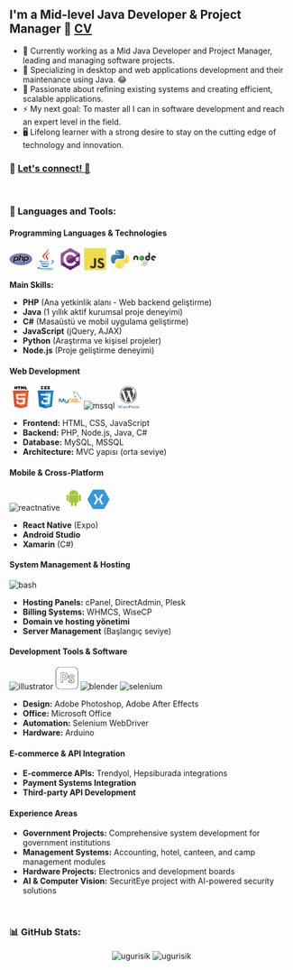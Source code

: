 <img align="right" alt="GIF" src="https://github.com/abhisheknaiidu/abhisheknaiidu/raw/master/code.gif?raw=true" width="500" height="320" style="max-width: 100%;" data-target="animated-image.originalImage" hidden="">

## I'm a Mid-level Java Developer & Project Manager 🚀 [CV](https://www.kariyer.net/ozgecmis/ugurisik80)

- 🔭 Currently working as a Mid Java Developer and Project Manager, leading and managing software projects.
- 🌱 Specializing in desktop and web applications development and their maintenance using Java. 😂
- 🥅 Passionate about refining existing systems and creating efficient, scalable applications.
- ⚡ My next goal: To master all I can in software development and reach an expert level in the field.
- 🖥️ Lifelong learner with a strong desire to stay on the cutting edge of technology and innovation.

### 📩 [Let's connect! 💼](https://www.linkedin.com/in/ugurisik80/)

<br>

### 🔧 Languages and Tools:

#### Programming Languages & Technologies
<p align="left">
  <img src="https://raw.githubusercontent.com/devicons/devicon/master/icons/php/php-original.svg" alt="php" width="40" height="40"/>
  <img src="https://raw.githubusercontent.com/devicons/devicon/master/icons/java/java-original.svg" alt="java" width="40" height="40"/>
  <img src="https://raw.githubusercontent.com/devicons/devicon/master/icons/csharp/csharp-original.svg" alt="csharp" width="40" height="40"/>
  <img src="https://raw.githubusercontent.com/devicons/devicon/master/icons/javascript/javascript-original.svg" alt="javascript" width="40" height="40"/>
  <img src="https://raw.githubusercontent.com/devicons/devicon/master/icons/python/python-original.svg" alt="python" width="40" height="40"/>
  <img src="https://raw.githubusercontent.com/devicons/devicon/master/icons/nodejs/nodejs-original-wordmark.svg" alt="nodejs" width="40" height="40"/>
</p>

**Main Skills:**
- **PHP** (Ana yetkinlik alanı - Web backend geliştirme)
- **Java** (1 yıllık aktif kurumsal proje deneyimi)
- **C#** (Masaüstü ve mobil uygulama geliştirme)
- **JavaScript** (jQuery, AJAX)
- **Python** (Araştırma ve kişisel projeler)
- **Node.js** (Proje geliştirme deneyimi)

#### Web Development
<p align="left">
  <img src="https://raw.githubusercontent.com/devicons/devicon/master/icons/html5/html5-original-wordmark.svg" alt="html5" width="40" height="40"/>
  <img src="https://raw.githubusercontent.com/devicons/devicon/master/icons/css3/css3-original-wordmark.svg" alt="css3" width="40" height="40"/>
  <img src="https://raw.githubusercontent.com/devicons/devicon/master/icons/mysql/mysql-original-wordmark.svg" alt="mysql" width="40" height="40"/>
  <img src="https://www.svgrepo.com/show/303229/microsoft-sql-server-logo.svg" alt="mssql" width="40" height="40"/>
  <img src="https://raw.githubusercontent.com/devicons/devicon/master/icons/wordpress/wordpress-original.svg" alt="wordpress" width="40" height="40"/>
</p>

- **Frontend:** HTML, CSS, JavaScript
- **Backend:** PHP, Node.js, Java, C#
- **Database:** MySQL, MSSQL
- **Architecture:** MVC yapısı (orta seviye)

#### Mobile & Cross-Platform
<p align="left">
  <img src="https://reactnative.dev/img/header_logo.svg" alt="reactnative" width="40" height="40"/>
  <img src="https://raw.githubusercontent.com/devicons/devicon/master/icons/android/android-original-wordmark.svg" alt="android" width="40" height="40"/>
  <img src="https://raw.githubusercontent.com/devicons/devicon/master/icons/xamarin/xamarin-original.svg" alt="xamarin" width="40" height="40"/>
</p>

- **React Native** (Expo)
- **Android Studio**
- **Xamarin** (C#)

#### System Management & Hosting
<p align="left">
  <img src="https://www.vectorlogo.zone/logos/gnu_bash/gnu_bash-icon.svg" alt="bash" width="40" height="40"/>
</p>

- **Hosting Panels:** cPanel, DirectAdmin, Plesk
- **Billing Systems:** WHMCS, WiseCP
- **Domain ve hosting yönetimi**
- **Server Management** (Başlangıç seviye)

#### Development Tools & Software
<p align="left">
  <img src="https://www.vectorlogo.zone/logos/adobe_illustrator/adobe_illustrator-icon.svg" alt="illustrator" width="40" height="40"/>
  <img src="https://raw.githubusercontent.com/devicons/devicon/master/icons/photoshop/photoshop-line.svg" alt="photoshop" width="40" height="40"/>
  <img src="https://download.blender.org/branding/community/blender_community_badge_white.svg" alt="blender" width="40" height="40"/>
  <img src="https://www.vectorlogo.zone/logos/seleniumhq/seleniumhq-icon.svg" alt="selenium" width="40" height="40"/>
</p>

- **Design:** Adobe Photoshop, Adobe After Effects
- **Office:** Microsoft Office
- **Automation:** Selenium WebDriver
- **Hardware:** Arduino

#### E-commerce & API Integration
- **E-commerce APIs:** Trendyol, Hepsiburada integrations
- **Payment Systems Integration**
- **Third-party API Development**

#### Experience Areas
- **Government Projects:** Comprehensive system development for government institutions
- **Management Systems:** Accounting, hotel, canteen, and camp management modules
- **Hardware Projects:** Electronics and development boards
- **AI & Computer Vision:** SecuritEye project with AI-powered security solutions

<br>

### 📊 GitHub Stats:
<p align="center">
  <img height="180em" style="width:100%" align="center" src="https://github-readme-stats.vercel.app/api?username=ugurisik&show_icons=true&locale=en&theme=algolia&include_all_commits=true&count_private=true" alt="ugurisik"/>
  <img height="180em" style="width:100%" align="center" src="https://github-readme-stats.vercel.app/api/top-langs?username=ugurisik&show_icons=true&locale=en&layout=compact&langs_count=8&theme=algolia" alt="ugurisik"/>
</p>
